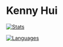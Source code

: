 # Kenny Hui

[![Stats](https://github-readme-stats.vercel.app/api?username=khui0&hide=contribs&show_icons=true&rank_icon=github&theme=github_dark&border_radius=8 )](https://github.com/anuraghazra/github-readme-stats)

[![Languages](https://github-readme-stats.vercel.app/api/top-langs/?username=khui0&layout=donut&theme=github_dark&border_radius=8 )](https://github.com/anuraghazra/github-readme-stats)
